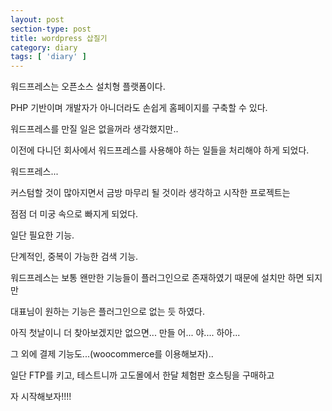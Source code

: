 ```yaml
---
layout: post
section-type: post
title: wordpress 삽질기
category: diary
tags: [ 'diary' ]
---
```


워드프레스는 오픈소스 설치형 플랫폼이다.

PHP 기반이며 개발자가 아니더라도 손쉽게 홈페이지를 구축할 수 있다.

워드프레스를 만질 일은 없을꺼라 생각했지만..

이전에 다니던 회사에서 워드프레스를 사용해야 하는 일들을 처리해야 하게 되었다.

워드프레스...

커스텀할 것이 많아지면서 금방 마무리 될 것이라 생각하고 시작한 프로젝트는

점점 더 미궁 속으로 빠지게 되었다.  

일단 필요한 기능.

단계적인, 중복이 가능한 검색 기능.

워드프레스는 보통 왠만한 기능들이 플러그인으로 존재하였기 때문에 설치만 하면 되지만

대표님이 원하는 기능은 플러그인으로 없는 듯 하였다.

아직 첫날이니 더 찾아보겠지만 없으면... 만들 어... 야.... 하아...

그 외에 결제 기능도...(woocommerce를 이용해보자)..

일단 FTP를 키고, 테스트니까 고도몰에서 한달 체험판 호스팅을 구매하고

자 시작해보자!!!!
